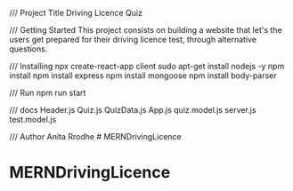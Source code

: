 /// Project Title
Driving Licence Quiz


/// Getting Started
This project consists on building a website that let's the users get prepared for their driving licence test, through alternative questions.

/// Installing
npx create-react-app client
sudo apt-get install nodejs -y
npm install
npm install express
npm install mongoose
npm install body-parser

/// Run
npm run start


/// docs
Header.js
Quiz.js
QuizData.js
App.js
quiz.model.js
server.js
test.model.js


/// Author 
Anita Rrodhe # MERNDrivingLicence
# MERNDrivingLicence
